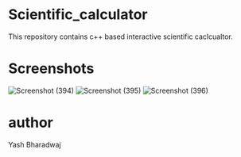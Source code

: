 # Scientific_calculator
This repository contains c++ based interactive scientific caclcualtor.
# Screenshots
![Screenshot (394)](https://user-images.githubusercontent.com/62562859/130397009-1d253462-1ad2-4f46-bbcd-d5a911fc00dd.png)
![Screenshot (395)](https://user-images.githubusercontent.com/62562859/130397059-ce1520f0-c31e-44da-bff6-fb6c06da47a3.png)
![Screenshot (396)](https://user-images.githubusercontent.com/62562859/130397042-5cf10641-d593-407d-9d9b-35a56e382e98.png)

# author
Yash Bharadwaj
